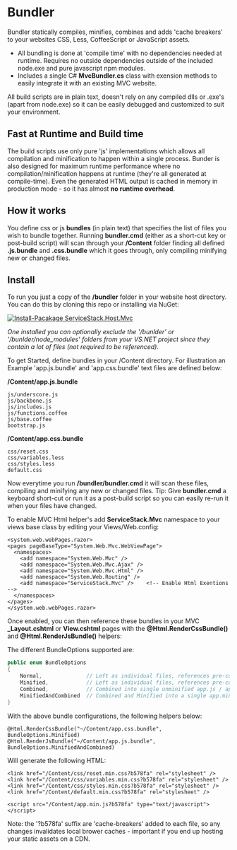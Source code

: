 # Bundler

Bundler statically compiles, minifies, combines and adds 'cache breakers' to your websites CSS, Less, CoffeeScript or JavaScript assets. 

  - All bundling is done at 'compile time' with no dependencies needed at runtime. Requires no outside dependencies outside of the included node.exe and pure javascript npm modules. 
  - Includes a single C# **MvcBundler.cs** class with exension methods to easily integrate it with an existing MVC website.

All build scripts are in plain text, doesn't rely on any compiled dlls or .exe's (apart from node.exe) so it can be easily debugged and customized to suit your environment. 

## Fast at Runtime and Build time
The build scripts use only pure 'js' implementations which allows all compilation and minification to happen within a single process.
Bunder is also designed for maximum runtime performance where no compilation/minification happens at runtime (they're all generated at compile-time). 
Even the generated HTML output is cached in memory in production mode - so it has almost **no runtime overhead**.

## How it works

You define css or js **bundles** (in plain text) that specifies the list of files you wish to bundle together. Running **bundler.cmd** (either as a short-cut key or post-build script) will scan through your **/Content** folder finding all defined **.js.bundle** and **.css.bundle** which it goes through, only compiling minifying new or changed files.

## Install

To run you just a copy of the **/bundler** folder in your website host directory. You can do this by cloning this repo or installing via NuGet:

[![Install-Pacakage ServiceStack.Host.Mvc](http://www.servicestack.net/img/nuget-bundler.png)](https://nuget.org/packages/Bundler)

*One installed you can optionally exclude the '/bunlder' or '/bunlder/node_modules' folders from your VS.NET project since they contain a lot of files (not required to be referenced).*

To get Started, define bundles in your /Content directory. For illustration an Example 'app.js.bundle' and 'app.css.bundle' text files are defined below:

**/Content/app.js.bundle**

	js/underscore.js
	js/backbone.js
	js/includes.js
	js/functions.coffee
	js/base.coffee
	bootstrap.js

**/Content/app.css.bundle**
	
	css/reset.css
	css/variables.less
	css/styles.less
	default.css

Now everytime you run **/bundler/bundler.cmd** it will scan these files, compiling and minifying any new or changed files. 
Tip: Give **bundler.cmd** a keyboard short-cut or run it as a post-build script so you can easily re-run it when your files have changed.

To enable MVC Html helper's add **ServiceStack.Mvc** namespace to your views base class by editing your Views/Web.config:

    <system.web.webPages.razor>
    <pages pageBaseType="System.Web.Mvc.WebViewPage">
      <namespaces>
        <add namespace="System.Web.Mvc" />
        <add namespace="System.Web.Mvc.Ajax" />
        <add namespace="System.Web.Mvc.Html" />
        <add namespace="System.Web.Routing" />
        <add namespace="ServiceStack.Mvc" />    <!-- Enable Html Exentions -->
      </namespaces>
    </pages>
    </system.web.webPages.razor>

Once enabled, you can then reference these bundles in your MVC **_Layout.cshtml** or **View.cshtml** pages with the **@Html.RenderCssBundle()** and **@Html.RenderJsBundle()** helpers:

The different BundleOptions supported are:

```csharp
public enum BundleOptions
{
    Normal,              // Left as individual files, references pre-compiled .js / .css files
    Minified,            // Left as individual files, references pre-compiled and minified .min.js / .min.css files
    Combined,            // Combined into single unminified app.js / app.css file
    MinifiedAndCombined  // Combined and Minified into a single app.min.js / app.min.css file
}
```  

With the above bundle configurations, the following helpers below:

    @Html.RenderCssBundle("~/Content/app.css.bundle", BundleOptions.Minified)
    @Html.RenderJsBundle("~/Content/app.js.bundle", BundleOptions.MinifiedAndCombined)

Will generate the following HTML:

    <link href="/Content/css/reset.min.css?b578fa" rel="stylesheet" />
    <link href="/Content/css/variables.min.css?b578fa" rel="stylesheet" />
    <link href="/Content/css/styles.min.css?b578fa" rel="stylesheet" />
    <link href="/Content/default.min.css?b578fa" rel="stylesheet" />
    
    <script src="/Content/app.min.js?b578fa" type="text/javascript"></script>

Note: the '?b578fa' suffix are 'cache-breakers' added to each file, so any changes invalidates local brower caches - important if you end up hosting your static assets on a CDN.

